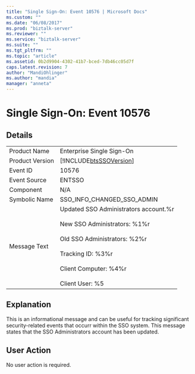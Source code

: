 ```yaml
---
title: "Single Sign-On: Event 10576 | Microsoft Docs"
ms.custom: ""
ms.date: "06/08/2017"
ms.prod: "biztalk-server"
ms.reviewer: ""
ms.service: "biztalk-server"
ms.suite: ""
ms.tgt_pltfrm: ""
ms.topic: "article"
ms.assetid: 0b2d9904-4302-41b7-bced-7db46cc05d7f
caps.latest.revision: 7
author: "MandiOhlinger"
ms.author: "mandia"
manager: "anneta"
---
```

# Single Sign-On: Event 10576
## Details  
  
|||  
|-|-|  
|Product Name|Enterprise Single Sign-On|  
|Product Version|[!INCLUDE[btsSSOVersion](../includes/btsssoversion-md.md)]|  
|Event ID|10576|  
|Event Source|ENTSSO|  
|Component|N/A|  
|Symbolic Name|SSO_INFO_CHANGED_SSO_ADMIN|  
|Message Text|Updated SSO Administrators account.%r<br /><br /> New SSO Administrators: %1%r<br /><br /> Old SSO Administrators: %2%r<br /><br /> Tracking ID: %3%r<br /><br /> Client Computer: %4%r<br /><br /> Client User: %5|  
  
## Explanation  
 This is an informational message and can be useful for tracking significant security-related events that occurr within the SSO system. This message states that the SSO Administrators account has been updated.  
  
## User Action  
 No user action is required.